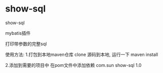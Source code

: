 # show-sql
show-sql

mybatis插件

打印带参数的完整sql

使用方法:
1.打包到本地maven仓库
    clone 源码到本地, 运行一下 maven install
 
2.添加到需要的项目中
    在pom文件中添加依赖
    <dependency>
        <groupId>com.sun</groupId>
        <artifactId>show-sql</artifactId>
        <version>1.0</version>
    </dependency>
